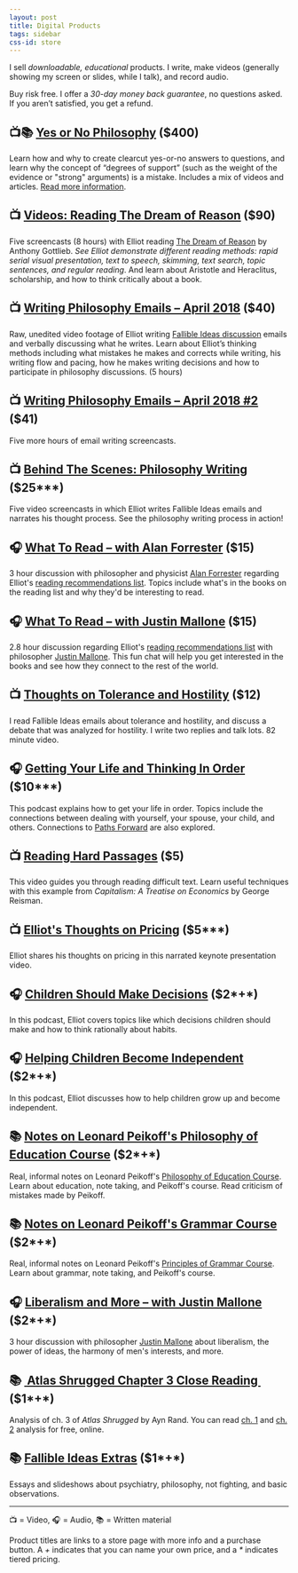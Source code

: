 ```yaml
---
layout: post
title: Digital Products
tags: sidebar
css-id: store
---
```


I sell *downloadable, educational* products. I write, make videos (generally showing my screen or slides, while I talk), and record audio.

Buy risk free. I offer a *30-day money back guarantee*, no questions asked. If you aren’t satisfied, you get a refund.

## 📺📚 [Yes or No Philosophy][1] ($400)
Learn how and why to create clearcut yes-or-no answers to questions, and learn why the concept of “degrees of support” (such as the weight of the evidence or "strong" arguments) is a mistake. Includes a mix of videos and articles. [Read more information][2].

<h2>📺 <a href="https://gum.co/Uctfl">Videos: Reading <u>The Dream of Reason</u></a> ($90)</h2>

Five screencasts (8 hours) with Elliot reading [The Dream of Reason][3] by Anthony Gottlieb. *See Elliot demonstrate different reading methods: rapid serial visual presentation, text to speech, skimming, text search, topic sentences, and regular reading*. And learn about Aristotle and Heraclitus, scholarship, and how to think critically about a book.

## 📺 [Writing Philosophy Emails – April 2018][4] ($40)
Raw, unedited video footage of Elliot writing [Fallible Ideas discussion][5] emails and verbally discussing what he writes. Learn about Elliot’s thinking methods including what mistakes he makes and corrects while writing, his writing flow and pacing, how he makes writing decisions and how to participate in philosophy discussions. (5 hours)

## 📺 [Writing Philosophy Emails – April 2018 #2][6] ($41)
Five more hours of email writing screencasts.

## 📺 [Behind The Scenes: Philosophy Writing][7] ($25*\**)
Five video screencasts in which Elliot writes Fallible Ideas emails and narrates his thought process. See the philosophy writing process in action!

## 🎧 [What To Read – with Alan Forrester][8] ($15)
3 hour discussion with philosopher and physicist [Alan Forrester][9] regarding Elliot's [reading recommendations list][10]. Topics include what's in the books on the reading list and why they'd be interesting to read.

## 🎧 [What To Read – with Justin Mallone][11] ($15)
2.8 hour discussion regarding Elliot's [reading recommendations list][12] with philosopher [Justin Mallone][13]. This fun chat will help you get interested in the books and see how they connect to the rest of the world.

## 📺 [Thoughts on Tolerance and Hostility][14] ($12)
I read Fallible Ideas emails about tolerance and hostility, and discuss a debate that was analyzed for hostility. I write two replies and talk lots. 82 minute video.

## 🎧 [Getting Your Life and Thinking In Order][15] ($10*\**)
This podcast explains how to get your life in order. Topics include the connections between dealing with yourself, your spouse, your child, and others. Connections to [Paths Forward][16] are also explored.

## 📺 [Reading Hard Passages][17] ($5)
This video guides you through reading difficult text. Learn useful techniques with this example from *Capitalism: A Treatise on Economics* by George Reisman.

## 📺 [Elliot's Thoughts on Pricing][18] ($5*\**)
Elliot shares his thoughts on pricing in this narrated keynote presentation video.

## 🎧 [Children Should Make Decisions][19] ($2*+*)
In this podcast, Elliot covers topics like which decisions children should make and how to think rationally about habits.

## 🎧 [Helping Children Become Independent][20] ($2*+*)
In this podcast, Elliot discusses how to help children grow up and become independent.

## 📚 [Notes on Leonard Peikoff's Philosophy of Education Course][21] ($2*+*)
Real, informal notes on Leonard Peikoff's [Philosophy of Education Course][22]. Learn about education, note taking, and Peikoff's course. Read criticism of mistakes made by Peikoff.

## 📚 [Notes on Leonard Peikoff's Grammar Course][23] ($2*+*)
Real, informal notes on Leonard Peikoff's [Principles of Grammar Course][24]. Learn about grammar, note taking, and Peikoff's course.

## 🎧 [Liberalism and More – with Justin Mallone][25] ($2*+*)
3 hour discussion with philosopher [Justin Mallone][26] about liberalism, the power of ideas, the harmony of men's interests, and more.

## 📚 [ Atlas Shrugged Chapter 3 Close Reading ][27] ($1*+*)
Analysis of ch. 3 of *Atlas Shrugged* by Ayn Rand. You can read [ch. 1][28] and [ch. 2][29] analysis for free, online.

## 📚 [Fallible Ideas Extras][30] ($1*+*)
Essays and slideshows about psychiatry, philosophy, not fighting, and basic observations.

---- 

📺 = Video, 🎧 = Audio, 📚 = Written material

Product titles are links to a store page with more info and a purchase button. A *+* indicates that you can name your own price, and a *\** indicates tiered pricing.

[1]:	https://gum.co/hxqsh
[2]:	https://yesornophilosophy.com/
[3]:	https://www.amazon.com/Dream-Reason-History-Philosophy-Renaissance-ebook/dp/B01KYC3RQ2/?tag=curi04-20
[4]:	https://gum.co/IeEVU
[5]:	http://fallibleideas.com/discussion
[6]:	https://gum.co/WMFTH
[7]:	https://gumroad.com/l/gzCnE
[8]:	https://gumroad.com/l/hYxXj
[9]:	https://conjecturesandrefutations.com/
[10]:	http://fallibleideas.com/books
[11]:	https://gumroad.com/l/zuEP
[12]:	http://fallibleideas.com/books
[13]:	http://justinmallone.com
[14]:	https://gumroad.com/l/pHvR
[15]:	https://gumroad.com/l/mYwYb
[16]:	http://fallibleideas.com/paths-forward
[17]:	https://gum.co/mpse
[18]:	https://gumroad.com/l/kPTxM
[19]:	https://gumroad.com/l/NAxYs
[20]:	https://gumroad.com/l/aHKR
[21]:	https://gum.co/KMVoi
[22]:	http://www.peikoff.com/courses_and_lectures/philosophy-of-education/
[23]:	https://gumroad.com/l/XDxz
[24]:	http://www.peikoff.com/courses_and_lectures/philosophy-of-education/
[25]:	https://gumroad.com/l/EyJnB
[26]:	http://justinmallone.com
[27]:	https://gumroad.com/l/ugcAS
[28]:	https://learnobjectivism.com/atlas-shrugged-chapter-1
[29]:	https://learnobjectivism.com/atlas-shrugged-chapter-2
[30]:	https://gumroad.com/l/ezayH